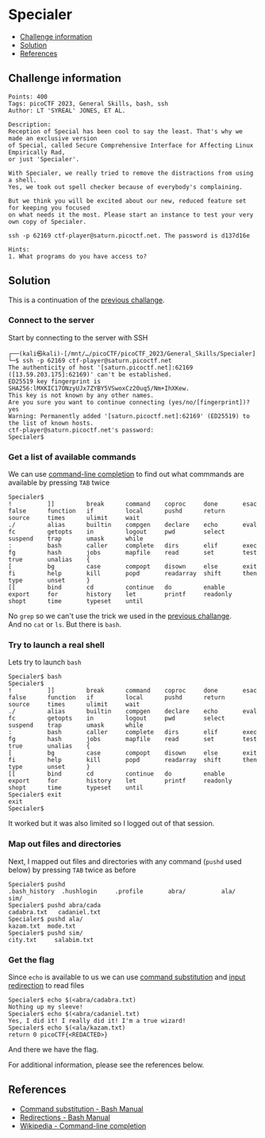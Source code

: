 # Specialer

- [Challenge information](#challenge-information)
- [Solution](#solution)
- [References](#references)

## Challenge information
```
Points: 400
Tags: picoCTF 2023, General Skills, bash, ssh
Author: LT 'SYREAL' JONES, ET AL.

Description:
Reception of Special has been cool to say the least. That's why we made an exclusive version 
of Special, called Secure Comprehensive Interface for Affecting Linux Empirically Rad, 
or just 'Specialer'. 

With Specialer, we really tried to remove the distractions from using a shell. 
Yes, we took out spell checker because of everybody's complaining. 

But we think you will be excited about our new, reduced feature set for keeping you focused 
on what needs it the most. Please start an instance to test your very own copy of Specialer.

ssh -p 62169 ctf-player@saturn.picoctf.net. The password is d137d16e
 
Hints:
1. What programs do you have access to?
```

## Solution

This is a continuation of the [previous challange](Special.md).

### Connect to the server

Start by connecting to the server with SSH
```
┌──(kali㉿kali)-[/mnt/…/picoCTF/picoCTF_2023/General_Skills/Specialer]
└─$ ssh -p 62169 ctf-player@saturn.picoctf.net
The authenticity of host '[saturn.picoctf.net]:62169 ([13.59.203.175]:62169)' can't be established.
ED25519 key fingerprint is SHA256:lMXKIC17ONzyUJx7ZYBY5VSwoxCz20uq5/Nm+IhXKew.
This key is not known by any other names.
Are you sure you want to continue connecting (yes/no/[fingerprint])? yes
Warning: Permanently added '[saturn.picoctf.net]:62169' (ED25519) to the list of known hosts.
ctf-player@saturn.picoctf.net's password: 
Specialer$ 
```

### Get a list of available commands

We can use [command-line completion](https://en.wikipedia.org/wiki/Command-line_completion) to find out what commmands are available by pressing `TAB` twice
```
Specialer$ 
!          ]]         break      command    coproc     done       esac       false      function   if         local      pushd      return     source     times      ulimit     wait
./         alias      builtin    compgen    declare    echo       eval       fc         getopts    in         logout     pwd        select     suspend    trap       umask      while
:          bash       caller     complete   dirs       elif       exec       fg         hash       jobs       mapfile    read       set        test       true       unalias    {
[          bg         case       compopt    disown     else       exit       fi         help       kill       popd       readarray  shift      then       type       unset      }
[[         bind       cd         continue   do         enable     export     for        history    let        printf     readonly   shopt      time       typeset    until   
```
No `grep` so we can't use the trick we used in the [previous challange](Special.md).  
And no `cat` or `ls`. But there is `bash`. 

### Try to launch a real shell

Lets try to launch `bash`
```
Specialer$ bash
Specialer$ 
!          ]]         break      command    coproc     done       esac       false      function   if         local      pushd      return     source     times      ulimit     wait
./         alias      builtin    compgen    declare    echo       eval       fc         getopts    in         logout     pwd        select     suspend    trap       umask      while
:          bash       caller     complete   dirs       elif       exec       fg         hash       jobs       mapfile    read       set        test       true       unalias    {
[          bg         case       compopt    disown     else       exit       fi         help       kill       popd       readarray  shift      then       type       unset      }
[[         bind       cd         continue   do         enable     export     for        history    let        printf     readonly   shopt      time       typeset    until      
Specialer$ exit
exit
Specialer$ 
```
It worked but it was also limited so I logged out of that session.

### Map out files and directories

Next, I mapped out files and directories with any command (`pushd` used below) by pressing `TAB` twice as before
```
Specialer$ pushd 
.bash_history  .hushlogin     .profile       abra/          ala/           sim/   
Specialer$ pushd abra/cada
cadabra.txt   cadaniel.txt  
Specialer$ pushd ala/
kazam.txt  mode.txt  
Specialer$ pushd sim/
city.txt     salabim.txt  
```

### Get the flag

Since `echo` is available to us we can use [command substitution](https://www.gnu.org/software/bash/manual/html_node/Command-Substitution.html) and [input redirection](https://www.gnu.org/software/bash/manual/html_node/Redirections.html) to read files
```
Specialer$ echo $(<abra/cadabra.txt)
Nothing up my sleeve!
Specialer$ echo $(<abra/cadaniel.txt)
Yes, I did it! I really did it! I'm a true wizard!
Specialer$ echo $(<ala/kazam.txt)
return 0 picoCTF{<REDACTED>}
```

And there we have the flag.

For additional information, please see the references below.

## References

- [Command substitution - Bash Manual](https://www.gnu.org/software/bash/manual/html_node/Command-Substitution.html)
- [Redirections - Bash Manual](https://www.gnu.org/software/bash/manual/html_node/Redirections.html)
- [Wikipedia - Command-line completion](https://en.wikipedia.org/wiki/Command-line_completion)
